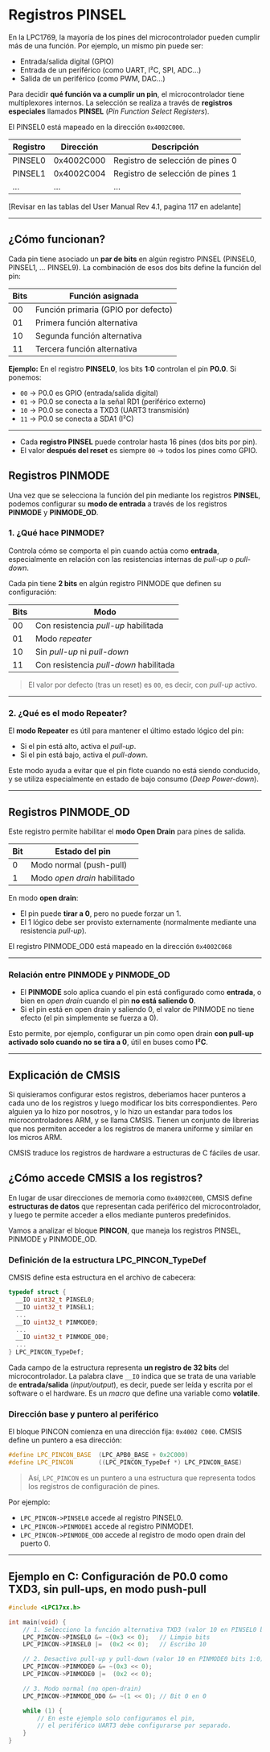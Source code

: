 # **Registros PINSEL**

En la LPC1769, la mayoría de los pines del microcontrolador pueden cumplir más de una función.
Por ejemplo, un mismo pin puede ser:

* Entrada/salida digital (GPIO)
* Entrada de un periférico (como UART, I²C, SPI, ADC…)
* Salida de un periférico (como PWM, DAC…)

Para decidir **qué función va a cumplir un pin**, el microcontrolador tiene multiplexores internos.
La selección se realiza a través de **registros especiales** llamados **PINSEL** (*Pin Function Select Registers*).

El PINSEL0 está mapeado en la dirección `0x4002C000`.

| Registro | Dirección | Descripción                        |
| -------- | --------- | ---------------------------------- |
| PINSEL0  | 0x4002C000 | Registro de selección de pines 0   |
| PINSEL1  | 0x4002C004 | Registro de selección de pines 1   |
| …        | …         | …                                  | 

[Revisar en las tablas del User Manual Rev 4.1, pagina 117 en adelante]

---

## ¿Cómo funcionan?

Cada pin tiene asociado un **par de bits** en algún registro PINSEL (PINSEL0, PINSEL1, … PINSEL9).
La combinación de esos dos bits define la función del pin:

| Bits | Función asignada                    |
| ---- | ----------------------------------- |
| 00   | Función primaria (GPIO por defecto) |
| 01   | Primera función alternativa         |
| 10   | Segunda función alternativa         |
| 11   | Tercera función alternativa         |

**Ejemplo:**
En el registro **PINSEL0**, los bits **1:0** controlan el pin **P0.0**.
Si ponemos:

* `00` → P0.0 es GPIO (entrada/salida digital)
* `01` → P0.0 se conecta a la señal RD1 (periférico externo)
* `10` → P0.0 se conecta a TXD3 (UART3 transmisión)
* `11` → P0.0 se conecta a SDA1 (I²C)

---


* Cada **registro PINSEL** puede controlar hasta 16 pines (dos bits por pin). 
* El valor **después del reset** es siempre `00` → todos los pines como GPIO.


 

## **Registros PINMODE**

Una vez que se selecciona la función del pin mediante los registros **PINSEL**, podemos configurar su **modo de entrada** a través de los registros **PINMODE** y **PINMODE\_OD**.

### 1. **¿Qué hace PINMODE?**

Controla cómo se comporta el pin cuando actúa como **entrada**, especialmente en relación con las resistencias internas de *pull-up* o *pull-down*.

Cada pin tiene **2 bits** en algún registro PINMODE que definen su configuración:

| Bits | Modo                                   |
| ---- | -------------------------------------- |
| 00   | Con resistencia *pull-up* habilitada   |
| 01   | Modo *repeater*                        |
| 10   | Sin *pull-up* ni *pull-down*           |
| 11   | Con resistencia *pull-down* habilitada |

> El valor por defecto (tras un reset) es `00`, es decir, con *pull-up* activo.

---

### 2. **¿Qué es el modo Repeater?**

El **modo Repeater** es útil para mantener el último estado lógico del pin:

* Si el pin está alto, activa el *pull-up*.
* Si el pin está bajo, activa el *pull-down*.

Este modo ayuda a evitar que el pin flote cuando no está siendo conducido, y se utiliza especialmente en estado de bajo consumo (*Deep Power-down*).

---

## **Registros PINMODE\_OD**

Este registro permite habilitar el **modo Open Drain** para pines de salida.

| Bit | Estado del pin               |
| --- | ---------------------------- |
| 0   | Modo normal (push-pull)      |
| 1   | Modo *open drain* habilitado |

En modo **open drain**:

* El pin puede **tirar a 0**, pero no puede forzar un 1.
* El 1 lógico debe ser provisto externamente (normalmente mediante una resistencia *pull-up*).


El registro PINMODE_OD0 está mapeado en la dirección `0x4002C068`



---

###  **Relación entre PINMODE y PINMODE\_OD**

* El **PINMODE** solo aplica cuando el pin está configurado como **entrada**, o bien en *open drain* cuando el pin **no está saliendo 0**.
* Si el pin está en open drain y saliendo 0, el valor de PINMODE no tiene efecto (el pin simplemente se fuerza a 0).

Esto permite, por ejemplo, configurar un pin como open drain **con pull-up activado solo cuando no se tira a 0**, útil en buses como **I²C**.

---

## Explicación de CMSIS

Si quisieramos configurar estos registros, deberiamos hacer punteros a cada uno de los registros y luego modificar los bits correspondientes. Pero alguien ya lo hizo por nosotros, y lo hizo un estandar para todos los microcontroladores ARM, y se llama CMSIS. Tienen un conjunto de librerias que nos permiten acceder a los registros de manera uniforme y similar en los micros ARM.

CMSIS traduce los registros de hardware a estructuras de C fáciles de usar.

 

## **¿Cómo accede CMSIS a los registros?**

En lugar de usar direcciones de memoria como `0x4002C000`, CMSIS define **estructuras de datos** que representan cada periférico del microcontrolador, y luego te permite acceder a ellos mediante punteros predefinidos.

Vamos a analizar el bloque **PINCON**, que maneja los registros PINSEL, PINMODE y PINMODE\_OD.
 
### **Definición de la estructura LPC\_PINCON\_TypeDef**

CMSIS define esta estructura en el archivo de cabecera:

```c
typedef struct {
  __IO uint32_t PINSEL0;
  __IO uint32_t PINSEL1;
  ...
  __IO uint32_t PINMODE0;
  ...
  __IO uint32_t PINMODE_OD0;
  ...
} LPC_PINCON_TypeDef;
```

Cada campo de la estructura representa **un registro de 32 bits** del microcontrolador.
La palabra clave `__IO` indica que se trata de una variable de **entrada/salida** (*input/output*), es decir, puede ser leída y escrita por el software o el hardware. Es un *macro* que define una variable como **volatile**.
 
### **Dirección base y puntero al periférico**

El bloque PINCON comienza en una dirección fija: `0x4002 C000`. CMSIS define un puntero a esa dirección:

```c
#define LPC_PINCON_BASE  (LPC_APB0_BASE + 0x2C000)
#define LPC_PINCON       ((LPC_PINCON_TypeDef *) LPC_PINCON_BASE)
```

> Así, `LPC_PINCON` es un puntero a una estructura que representa todos los registros de configuración de pines.

Por ejemplo:

* `LPC_PINCON->PINSEL0` accede al registro PINSEL0.
* `LPC_PINCON->PINMODE1` accede al registro PINMODE1.
* `LPC_PINCON->PINMODE_OD0` accede al registro de modo open drain del puerto 0. 
 

---

## **Ejemplo en C: Configuración de P0.0 como TXD3, sin pull-ups, en modo push-pull**

```c
#include <LPC17xx.h>

int main(void) {
    // 1. Selecciono la función alternativa TXD3 (valor 10 en PINSEL0 bits 1:0)
    LPC_PINCON->PINSEL0 &= ~(0x3 << 0);   // Limpio bits
    LPC_PINCON->PINSEL0 |=  (0x2 << 0);   // Escribo 10

    // 2. Desactivo pull-up y pull-down (valor 10 en PINMODE0 bits 1:0)
    LPC_PINCON->PINMODE0 &= ~(0x3 << 0);
    LPC_PINCON->PINMODE0 |=  (0x2 << 0);

    // 3. Modo normal (no open-drain)
    LPC_PINCON->PINMODE_OD0 &= ~(1 << 0); // Bit 0 en 0

    while (1) {
        // En este ejemplo solo configuramos el pin,
        // el periférico UART3 debe configurarse por separado.
    }
}
``` 

